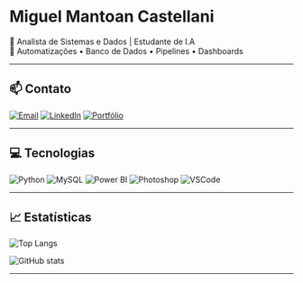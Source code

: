 # Miguel Mantoan Castellani

🧠 Analista de Sistemas e Dados | Estudante de I.A  
💼 Automatizações • Banco de Dados • Pipelines • Dashboards  

---

## 📫 Contato

[![Email](https://img.shields.io/badge/Email-Direto-informational?style=flat&logo=gmail)](mailto:seuemail@email.com)
[![LinkedIn](https://img.shields.io/badge/LinkedIn-Perfil-informational?style=flat&logo=linkedin)](https://linkedin.com/in/seuusuario)
[![Portfólio](https://img.shields.io/badge/Portfólio-Site-informational?style=flat&logo=dev.to)](https://seusite.dev)

---

## 💻 Tecnologias

![Python](https://img.shields.io/badge/-Python-333?style=flat&logo=python)
![MySQL](https://img.shields.io/badge/-MySQL-333?style=flat&logo=mysql)
![Power BI](https://img.shields.io/badge/-Power%20BI-333?style=flat&logo=powerbi)
![Photoshop](https://img.shields.io/badge/-Photoshop-333?style=flat&logo=adobe-photoshop)
![VSCode](https://img.shields.io/badge/-VSCode-333?style=flat&logo=visual-studio-code)

---

## 📈 Estatísticas

![Top Langs](https://github-readme-stats.vercel.app/api/top-langs/?username=miguelcastell&layout=compact&theme=default)

![GitHub stats](https://github-readme-stats.vercel.app/api?username=miguelcastell&show_icons=true&theme=default)

---
